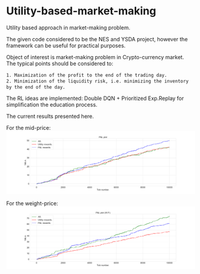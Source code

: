 # Utility-based-market-making
Utility based approach in market-making problem.

The given code considered to be the NES and YSDA project, however the framework can be useful for practical purposes.

Object of interest is market-making problem in Crypto-currency market. The typical points should be considered to:
 
 
    1. Maximization of the profit to the end of the trading day.
    2. Minimization of the liquidity risk, i.e. minimizing the inventory by the end of the day.
          
The RL ideas are implemented: Double DQN + Prioritized Exp.Replay for simplification the education process. 

The current results presented here. 

For the mid-price: 
![Mid price](https://github.com/timmurk/Utility-based-market-making/blob/main/mid_price_pnl.png?raw=true)

For the weight-price:
![Weight price](https://github.com/timmurk/Utility-based-market-making/blob/main/wp_pnl.png?raw=true)
